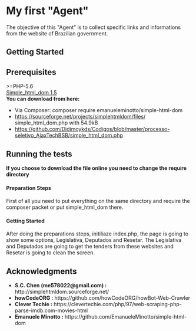 <h1>My first "Agent"</h1>

<p>The objective of this "Agent" is to collect specific links and informations from the website of Brazilian government.</p>

<h2>Getting Started</h2>

<h2>Prerequisites</h2> 
<p>
  >=PHP-5.6<br/>
  <a href="https://github.com/Didimoykds/Codigos/blob/master/processo-seletivo_AjaxTechBSB/simple_html_dom.php">Simple_html_dom 1.5</a><br/>
<strong>You can download from here: </strong>
<ul>
  <li>Via Composer: composer require emanueleminotto/simple-html-dom </li>
  <li><a href="https://sourceforge.net/projects/simplehtmldom/files/">https://sourceforge.net/projects/simplehtmldom/files/</a> <br/>
  simple_html_dom.php with 54.9kB</li>
  <li><a href="https://github.com/Didimoykds/ajax-challenge/blob/master/simple_html_dom.php">https://github.com/Didimoykds/Codigos/blob/master/processo-seletivo_AjaxTechBSB/simple_html_dom.php</a></li>
</ul>
</p>
<h2>Running the tests</h2>
<b>If you choose to download the file online you need to change the require directory</b>
<h4>Preparation Steps</h4>
<p>First of all you need to put everything on the same directory and require the composer packet or put simple_html_dom there.</p>  
<h4>Getting Started</h4>
<p>After doing the preparations steps, initiliaze index.php, the page is going to show some options, Legislativa, Deputados and Resetar.
The Legislativa and Deputados are going to get the tenders from these websites and Resetar is going to clean the screen.
</p>

<h2>Acknowledgments</h2>
<ul>
   <li><strong>S.C. Chen (me578022@gmail.com) :</strong> http://simplehtmldom.sourceforge.net/</li>
   <li><strong>howCodeORG :</strong> https://github.com/howCodeORG/howBot-Web-Crawler</li>
   <li><strong>Clever Techie :</strong> https://clevertechie.com/php/97/web-scraping-php-parse-imdb.com-movies-html</li>
   <li><strong>Emanuele Minotto :</strong> https://github.com/EmanueleMinotto/simple-html-dom </li>
</ul>
	
